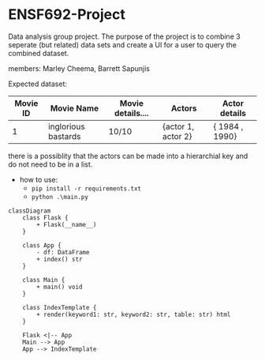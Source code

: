# ENSF692-Project
Data analysis group project. The purpose of the project is to combine 3 seperate (but related) data sets and create a UI for a user to query the combined dataset. 

members: Marley Cheema, Barrett Sapunjis 

Expected dataset: 

| Movie ID | Movie Name | Movie details.... | Actors | Actor details |
| -------- | ---------- | ----------------- | ------ | ------------- |
| 1        | inglorious bastards     |10/10                    | {actor 1, actor 2}      |  { 1984 , 1990}           |

there is a possiblity that the actors can be made into a hierarchial key and do not need to be in a list. 



- how to use:
   	- `pip install -r requirements.txt`
   	- `python .\main.py`



```mermaid graph TD
classDiagram
	class Flask {
	    + Flask(__name__)
	}
	
	class App {
	    - df: DataFrame
	    + index() str
	}
	
	class Main {
	    + main() void
	}
	
	class IndexTemplate {
	    + render(keyword1: str, keyword2: str, table: str) html
	}
	
	Flask <|-- App
	Main --> App
	App --> IndexTemplate

```